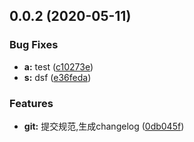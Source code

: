 ## 0.0.2 (2020-05-11)


### Bug Fixes

* **a:** test ([c10273e](https://gitlab.oneitfarm.com/itfarm_zhangyi/idg-vue-ts/commit/c10273efba32eb58ebb659aeb3e6d3a13715d52f))
* **s:** dsf ([e36feda](https://gitlab.oneitfarm.com/itfarm_zhangyi/idg-vue-ts/commit/e36feda4f6982b43b62e6f0ae643b75c5027af4c))


### Features

* **git:** 提交规范,生成changelog ([0db045f](https://gitlab.oneitfarm.com/itfarm_zhangyi/idg-vue-ts/commit/0db045f72d593855b877c778b84b199e9fd158fd))



